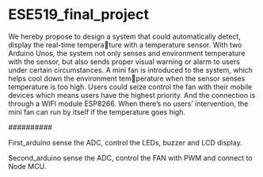 # ESE519_final_project
We hereby propose to design a system that could automatically detect, display the real-time temperature with a temperature sensor. With two Arduino Unos, the system not only senses and environment
temperature with the sensor, but also sends proper visual warning or alarm to users under certain
circumstances. A mini fan is introduced to the system, which helps cool down the environment temperature when the sensor senses temperature is too high. Users could seize control the fan with their
mobile devices which means users have the highest priority. And the connection is through a WIFI
module ESP8266. When there’s no users’ intervention, the mini fan can run by itself if the temperature
goes high.

##########

First_arduino sense the ADC, control the LEDs, buzzer and LCD display.

Second_arduino sense the ADC, control the FAN with PWM and connect to Node MCU.
